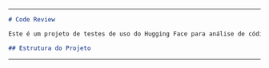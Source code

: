 
---
```markdown
# Code Review

Este é um projeto de testes de uso do Hugging Face para análise de código com IA.

## Estrutura do Projeto
```
---
